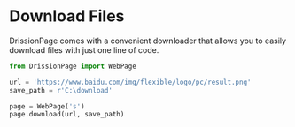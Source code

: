 # Download Files

DrissionPage comes with a convenient downloader that allows you to easily download files with just one line of code.

```python
from DrissionPage import WebPage

url = 'https://www.baidu.com/img/flexible/logo/pc/result.png'
save_path = r'C:\download'

page = WebPage('s')
page.download(url, save_path)
```

